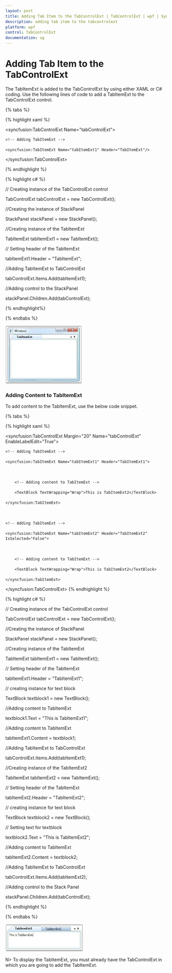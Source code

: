 ```yaml
---
layout: post
title: Adding Tab Item to the TabControlExt | TabControlExt | wpf | Syncfusion
description: adding tab item to the tabcontrolext
platform: wpf
control: TabControlExt
documentation: ug
---
```


# Adding Tab Item to the TabControlExt

The TabItemExt is added to the TabControlExt by using either XAML or C# coding. Use the following lines of code to add a TabItemExt to the TabControlExt control.

{% tabs %}

{% highlight xaml %}

<!-- Adding TabControlExt -->

<syncfusion:TabControlExt Name="tabControlExt">

    <!-- Adding TabItemExt -->

    <syncfusion:TabItemExt Name="tabItemExt1" Header="TabItemExt"/>
	
</syncfusion:TabControlExt>

{% endhighlight %}

{% highlight c# %}

// Creating instance of the TabControlExt control

TabControlExt tabControlExt = new TabControlExt();

//Creating the instance of StackPanel

StackPanel stackPanel = new StackPanel();

//Creating instance of the TabItemExt 

TabItemExt tabItemExt1 = new TabItemExt();

// Setting header of the TabItemExt

tabItemExt1.Header = "TabItemExt";

//Adding TabItemExt to TabControlExt

tabControlExt.Items.Add(tabItemExt1);

//Adding control to the StackPanel

stackPanel.Children.Add(tabControlExt);

{% endhighlight%}

{% endtabs %}


![](Adding-Tab-Item-to-the-TabControlExt_images/Adding-Tab-Item-to-the-TabControlExt_img1.jpeg)


### Adding Content to TabItemExt

To add content to the TabItemExt, use the below code snippet.

{% tabs %}

{% highlight xaml %}

<!-- Adding TabControlExt with CloseButtonType is Both -->

<syncfusion:TabControlExt Margin="20" Name="tabControlExt" EnableLabelEdit="True">



    <!-- Adding TabItemExt -->

    <syncfusion:TabItemExt Name="tabItemExt1" Header="TabItemExt1">



        <!-- Adding content to TabItemExt -->

        <TextBlock TextWrapping="Wrap">This is TabItemExt2</TextBlock>

    </syncfusion:TabItemExt>



    <!-- Adding TabItemExt -->

    <syncfusion:TabItemExt Name="tabItemExt2" Header="TabItemExt2" IsSelected="False">



        <!-- Adding content to TabItemExt -->

        <TextBlock TextWrapping="Wrap">This is TabItemExt2</TextBlock>

    </syncfusion:TabItemExt>

</syncfusion:TabControlExt>
{% endhighlight %}

{% highlight c# %}



// Creating instance of the TabControlExt control

TabControlExt tabControlExt = new TabControlExt();



//Creating the instance of StackPanel

StackPanel stackPanel = new StackPanel();



//Creating instance of the TabItemExt 

TabItemExt tabItemExt1 = new TabItemExt();



// Setting header of the TabItemExt

tabItemExt1.Header = "TabItemExt1";



// creating instance for text block

TextBlock textblock1 = new TextBlock();



//Adding content to TabItemExt

textblock1.Text = "This is TabItemExt1";



//Adding content to TabItemExt

tabItemExt1.Content = textblock1;



//Adding TabItemExt to TabControlExt

tabControlExt.Items.Add(tabItemExt1);



//Creating instance of the TabItemExt2 

TabItemExt tabItemExt2 = new TabItemExt();



// Setting header of the TabItemExt

tabItemExt2.Header = "TabItemExt2";



// creating instance for text block

TextBlock textblock2 = new TextBlock();



// Setting text for textblock

textblock2.Text = "This is TabItemExt2";



//Adding content to TabItemExt

tabItemExt2.Content = textblock2;



//Adding TabItemExt to TabControlExt

tabControlExt.Items.Add(tabItemExt2);



//Adding control to the Stack Panel

stackPanel.Children.Add(tabControlExt); 

{% endhighlight %}

{% endtabs %}

![](Adding-Tab-Item-to-the-TabControlExt_images/Adding-Tab-Item-to-the-TabControlExt_img2.jpeg)

N> To display the TabItemExt, you must already have the TabControlExt in which you are going to add the TabItemExt.
